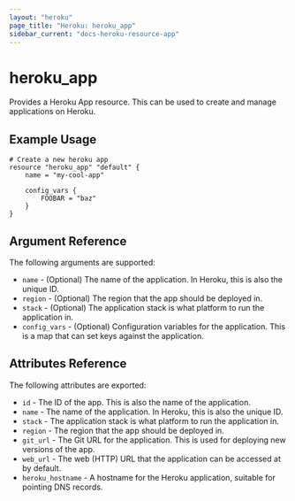 ```yaml
---
layout: "heroku"
page_title: "Heroku: heroku_app"
sidebar_current: "docs-heroku-resource-app"
---
```


# heroku\_app

Provides a Heroku App resource. This can be used to
create and manage applications on Heroku.

## Example Usage

```
# Create a new heroku app
resource "heroku_app" "default" {
    name = "my-cool-app"

    config_vars {
        FOOBAR = "baz"
    }
}
```

## Argument Reference

The following arguments are supported:

* `name` - (Optional) The name of the application. In Heroku, this is also the
   unique ID.
* `region` - (Optional) The region that the app should be deployed in.
* `stack` - (Optional) The application stack is what platform to run the application
   in.
* `config_vars` - (Optional) Configuration variables for the application.
   This is a map that can set keys against the application.


## Attributes Reference

The following attributes are exported:

* `id` - The ID of the app. This is also the name of the application.
* `name` - The name of the application. In Heroku, this is also the
   unique ID.
* `stack` - The application stack is what platform to run the application
   in.
* `region` - The region that the app should be deployed in.
* `git_url` - The Git URL for the application. This is used for
   deploying new versions of the app.
* `web_url` - The web (HTTP) URL that the application can be accessed
   at by default.
* `heroku_hostname` - A hostname for the Heroku application, suitable
   for pointing DNS records.

